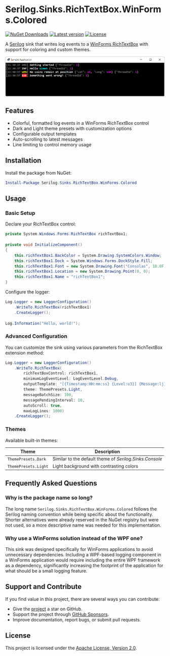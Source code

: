 # Serilog.Sinks.RichTextBox.WinForms.Colored

[![NuGet Downloads](https://img.shields.io/nuget/dt/Serilog.Sinks.RichTextBox.WinForms.Colored.svg)](https://www.nuget.org/packages/Serilog.Sinks.RichTextBox.WinForms.Colored)
[![Latest version](https://img.shields.io/nuget/v/Serilog.Sinks.RichTextBox.WinForms.Colored.svg)](https://www.nuget.org/packages/Serilog.Sinks.RichTextBox.WinForms.Colored)
[![License](https://img.shields.io/badge/License-Apache_2.0-blue.svg)](https://opensource.org/licenses/Apache-2.0)

A [Serilog](https://github.com/serilog/serilog) sink that writes log events to
a [WinForms RichTextBox](https://docs.microsoft.com/en-us/dotnet/desktop/winforms/controls/richtextbox-control-overview-windows-forms)
with support for coloring and custom themes.

![Screenshot of Serilog.Sinks.RichTextBox.WinForms.Colored in action](https://raw.githubusercontent.com/vonhoff/Serilog.Sinks.RichTextBox.WinForms.Colored/main/screenshot.png)

## Features

- Colorful, formatted log events in a WinForms RichTextBox control
- Dark and Light theme presets with customization options
- Configurable output templates
- Auto-scrolling to latest messages
- Line limiting to control memory usage

## Installation

Install the package from NuGet:

```powershell
Install-Package Serilog.Sinks.RichTextBox.WinForms.Colored
```

## Usage

### Basic Setup

Declare your RichTextBox control:

```csharp
private System.Windows.Forms.RichTextBox richTextBox1;

private void InitializeComponent()
{
    this.richTextBox1.BackColor = System.Drawing.SystemColors.Window;
    this.richTextBox1.Dock = System.Windows.Forms.DockStyle.Fill;
    this.richTextBox1.Font = new System.Drawing.Font("Consolas", 10.8F, System.Drawing.FontStyle.Bold, System.Drawing.GraphicsUnit.Point);
    this.richTextBox1.Location = new System.Drawing.Point(0, 0);
    this.richTextBox1.Name = "richTextBox1";
}
```

Configure the logger:

```csharp
Log.Logger = new LoggerConfiguration()
    .WriteTo.RichTextBox(richTextBox1)
    .CreateLogger();

Log.Information("Hello, world!");
```

### Advanced Configuration

You can customize the sink using various parameters from the RichTextBox extension method:

```csharp
Log.Logger = new LoggerConfiguration()
    .WriteTo.RichTextBox(
        richTextBoxControl: richTextBox1,
        minimumLogEventLevel: LogEventLevel.Debug,
        outputTemplate: "[{Timestamp:HH:mm:ss} {Level:u3}] {Message:lj}{NewLine}{Exception}",
        theme: ThemePresets.Light,
        messageBatchSize: 100,
        messagePendingInterval: 10,
        autoScroll: true,
        maxLogLines: 1000)
    .CreateLogger();

```

### Themes

Available built-in themes:

| Theme                | Description                                             |
|----------------------|---------------------------------------------------------|
| `ThemePresets.Dark`  | Similar to the default theme of _Serilog.Sinks.Console_ |
| `ThemePresets.Light` | Light background with contrasting colors                |

## Frequently Asked Questions

### Why is the package name so long?

The long name `Serilog.Sinks.RichTextBox.WinForms.Colored` follows the Serilog naming convention while being specific about the functionality. Shorter alternatives were already reserved in the NuGet registry but were not used, so a more descriptive name was needed for this implementation.

### Why use a WinForms solution instead of the WPF one?

This sink was designed specifically for WinForms applications to avoid unnecessary dependencies. Including a WPF-based logging component in a WinForms application would require including the entire WPF framework as a dependency, significantly increasing the footprint of the application for what should be a small logging feature.

## Support and Contribute

If you find value in this project, there are several ways you can contribute:

- Give the [project](https://github.com/vonhoff/Serilog.Sinks.RichTextBox.WinForms.Colored) a star on GitHub.
- Support the project through [GitHub Sponsors](https://github.com/sponsors/vonhoff).
- Improve documentation, report bugs, or submit pull requests.

## License

This project is licensed under the [Apache License, Version 2.0](LICENSE).
